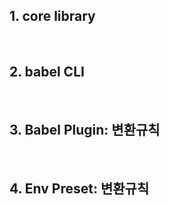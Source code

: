 ##  1. core library
&nbsp;
##  2. babel CLI
&nbsp;
##  3. Babel Plugin: 변환규칙
&nbsp;
##  4. Env Preset: 변환규칙
&nbsp;